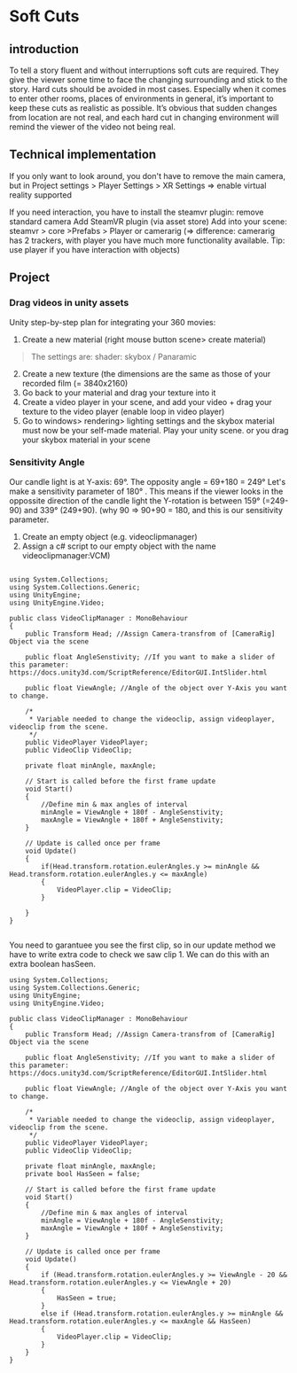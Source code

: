 # Soft Cuts

## introduction

To tell a story fluent and without interruptions soft cuts are required. They give the viewer some time to face the changing surrounding and stick to the story. Hard cuts should be avoided in most cases. Especially when it comes to enter other rooms, places of environments in general, it’s important to keep these cuts as realistic as possible. It’s obvious that sudden changes from location are not real, and each hard cut in changing environment will remind the viewer of the
video not being real. 

## Technical implementation

If you only want to look around, you don't have to remove the main camera, but in Project settings > Player Settings > XR Settings => enable 
virtual reality supported

If you need interaction, you have to install the steamvr plugin:
remove standard camera Add SteamVR plugin (via asset store) Add into your scene: steamvr > core >Prefabs > Player or camerarig
(=> difference: camerarig has 2 trackers, with player you have much more functionality available. Tip: use player if you have interaction with objects)


## Project

### Drag videos in unity assets

Unity step-by-step plan for integrating your 360 movies:

1. Create a new material (right mouse button scene> create material)
>The settings are: shader: skybox / Panaramic

2. Create a new texture (the dimensions are the same as those of your recorded film (= 3840x2160)
3. Go back to your material and drag your texture into it
4. Create a video player in your scene, and add your video + drag your texture to the video player (enable loop in video player)
5. Go to windows> rendering> lighting settings and the skybox material must now be your self-made material.
Play your unity scene. or  you drag your skybox material in your scene

### Sensitivity Angle

Our candle light is at Y-axis: 69°. The opposity angle = 69+180 = 249°
Let's make a sensitivity parameter of 180° . This means if the viewer looks in the oppossite direction of the candle light the 
Y-rotation is between 159° (=249-90) and 339° (249+90). (why 90 => 90+90 = 180, and this is our sensitivity parameter.

1. Create an empty object (e.g. videoclipmanager)
2. Assign a c# script to our empty object with the name videoclipmanager:VCM)

```

using System.Collections;
using System.Collections.Generic;
using UnityEngine;
using UnityEngine.Video;

public class VideoClipManager : MonoBehaviour
{
    public Transform Head; //Assign Camera-transfrom of [CameraRig] Object via the scene

    public float AngleSenstivity; //If you want to make a slider of this parameter: https://docs.unity3d.com/ScriptReference/EditorGUI.IntSlider.html

    public float ViewAngle; //Angle of the object over Y-Axis you want to change.

    /*
     * Variable needed to change the videoclip, assign videoplayer, videoclip from the scene.
     */
    public VideoPlayer VideoPlayer;
    public VideoClip VideoClip;

    private float minAngle, maxAngle;

    // Start is called before the first frame update
    void Start()
    {
        //Define min & max angles of interval
        minAngle = ViewAngle + 180f - AngleSenstivity;
        maxAngle = ViewAngle + 180f + AngleSenstivity;     
    }

    // Update is called once per frame
    void Update()
    {
        if(Head.transform.rotation.eulerAngles.y >= minAngle && Head.transform.rotation.eulerAngles.y <= maxAngle)
        {
            VideoPlayer.clip = VideoClip;
        }
        
    }
}


``` 

You need to garantuee you see the first clip, so in our update method we have to write extra code to check we saw clip 1. 
We can do this with an extra boolean hasSeen.

```
using System.Collections;
using System.Collections.Generic;
using UnityEngine;
using UnityEngine.Video;

public class VideoClipManager : MonoBehaviour
{
    public Transform Head; //Assign Camera-transfrom of [CameraRig] Object via the scene

    public float AngleSenstivity; //If you want to make a slider of this parameter: https://docs.unity3d.com/ScriptReference/EditorGUI.IntSlider.html

    public float ViewAngle; //Angle of the object over Y-Axis you want to change.

    /*
     * Variable needed to change the videoclip, assign videoplayer, videoclip from the scene.
     */
    public VideoPlayer VideoPlayer;
    public VideoClip VideoClip;

    private float minAngle, maxAngle;
    private bool HasSeen = false;

    // Start is called before the first frame update
    void Start()
    {
        //Define min & max angles of interval
        minAngle = ViewAngle + 180f - AngleSenstivity;
        maxAngle = ViewAngle + 180f + AngleSenstivity;     
    }

    // Update is called once per frame
    void Update()
    {
        if (Head.transform.rotation.eulerAngles.y >= ViewAngle - 20 && Head.transform.rotation.eulerAngles.y <= ViewAngle + 20)
        {
            HasSeen = true;
        }
        else if (Head.transform.rotation.eulerAngles.y >= minAngle && Head.transform.rotation.eulerAngles.y <= maxAngle && HasSeen)
        {
            VideoPlayer.clip = VideoClip;
        }
    }
}


```


 
